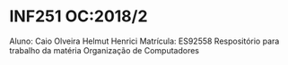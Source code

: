 # INF251 OC:2018/2
Aluno: Caio Olveira Helmut Henrici
Matrícula: ES92558
Respositório para trabalho da matéria Organização de Computadores
